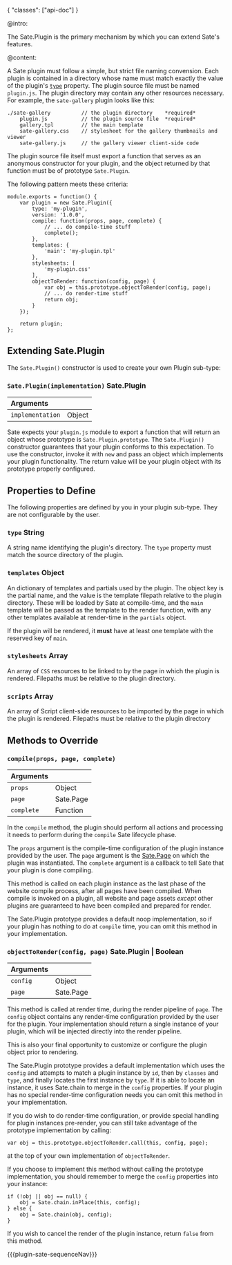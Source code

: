 {
    "classes": ["api-doc"]
}

@intro:

The Sate.Plugin is the primary mechanism by which you can extend Sate's features. 


@content:

A Sate plugin must follow a simple, but strict file naming convension. Each plugin is contained in a directory whose name must match exactly the value of the plugin's [`type`](#type) property. The plugin source file must be named `plugin.js`. The plugin directory may contain any other resources necessary. For example, the `sate-gallery` plugin looks like this:

    ./sate-gallery          // the plugin directory    *required*
        plugin.js           // the plugin source file  *required*
        gallery.tpl         // the main template
        sate-gallery.css    // stylesheet for the gallery thumbnails and viewer
        sate-gallery.js     // the gallery viewer client-side code

The plugin source file itself must export a function that serves as an anonymous constructor for your plugin, and the object returned by that function must be of prototype `Sate.Plugin`.

The following pattern meets these criteria:

    module.exports = function() {
        var plugin = new Sate.Plugin({
            type: 'my-plugin',
            version: '1.0.0',
            compile: function(props, page, complete) {
                // ... do compile-time stuff
                complete();
            },
            templates: {
                'main': 'my-plugin.tpl'
            },
            stylesheets: [
                'my-plugin.css'
            ],
            objectToRender: function(config, page) {
                var obj = this.prototype.objectToRender(config, page);
                // ... do render-time stuff
                return obj;
            }
        });

        return plugin;
    };

## Extending Sate.Plugin

The `Sate.Plugin()` constructor is used to create your own Plugin sub-type:

### <a name="constructor"></a>`Sate.Plugin(implementation)` <span class="arrow r"></span> <span class="type sate">Sate.Plugin</span>

| Arguments | |
|:-|-|
|`implementation`| <span class="type object">Object</span>|

Sate expects your `plugin.js` module to export a function that will return an object whose prototype is `Sate.Plugin.prototype`. The `Sate.Plugin()` constructor guarantees that your plugin conforms to this expectation. To use the constructor, invoke it with `new` and pass an object which implements your plugin functionality. The return value will be your plugin object with its prototype properly configured.

## Properties to Define

The following properties are defined by you in your plugin sub-type. They are not configurable by the user. 

### `type`  <span class="type string">String</span>

A string name identifying the plugin's directory. The `type` property must match the source directory of the plugin.

### `templates`  <span class="type object">Object</span>

An dictionary of templates and partials used by the plugin. The object key is the partial name, and the value is the template filepath relative to the plugin directory. These will be loaded by Sate at compile-time, and the `main` template will be passed as the template to the render function, with any other templates available at render-time in the `partials` object.

If the plugin will be rendered, it **must** have at least one template with the reserved key of `main`.

### `stylesheets`  <span class="type array">Array</span>

An array of `CSS` resources to be linked to by the page in which the plugin is rendered. Filepaths must be relative to the plugin directory.

### `scripts`  <span class="type array">Array</span>

An array of Script client-side resources to be imported by the page in which the plugin is rendered. Filepaths must be relative to the plugin directory



## Methods to Override

### <a name="compile"></a> `compile(props, page, complete)`

| Arguments | |
|:-|-|
|`props`| <span class="type object">Object</span>|
|`page`| <span class="type sate">Sate.Page</span>|
|`complete`| <span class="type function">Function</span>|

In the `compile` method, the plugin should perform all actions and processing it needs to perform during the `compile` Sate lifecycle phase. 

The `props` argument is the compile-time configuration of the plugin instance provided by the user. The `page` argument is the [Sate.Page](/sate-apis/types/page) on which the plugin was instantiated. The `complete` argument is a callback to tell Sate that your plugin is done compiling.

This method is called on each plugin instance as the last phase of the website compile process, after all pages have been compiled. When compile is invoked on a plugin, all website and page assets *except* other plugins are guaranteed to have been compiled and prepared for render.

The Sate.Plugin prototype provides a default noop implementation, so if your plugin has nothing to do at `compile` time, you can omit this method in your implementation.

### <a name="objectToRender"></a> `objectToRender(config, page)`<span class="arrow r"></span> <span class="type sate">Sate.Plugin</span> | <span class="type boolean">Boolean</span>

| Arguments | |
|:-|-|
|`config`| <span class="type object">Object</span>|
|`page`| <span class="type sate">Sate.Page</span>|

This method is called at render time, during the render pipeline of `page`. The `config` object contains any render-time configuration provided by the user for the plugin. Your implementation should return a single instance of your plugin, which will be injected directly into the render pipeline.

This is also your final opportunity to customize or configure the plugin object prior to rendering.

The Sate.Plugin prototype provides a default implementation which uses the `config` and attempts to match a plugin instance by `id`, then by `classes` and `type`, and finally locates the first instance by `type`. If it is able to locate an instance, it uses Sate.chain to merge in the `config` properties. If your plugin has no special render-time configuration needs you can omit this method in your implementation.

If you do wish to do render-time configuration, or provide special handling for plugin instances pre-render, you can still take advantage of the prototype implementation by calling:

    var obj = this.prototype.objectToRender.call(this, config, page);
    
at the top of your own implementation of `objectToRender`.

If you choose to implement this method without calling the prototype implementation, you should remember to merge the `config` properties into your instance:

    if (!obj || obj == null) {
        obj = Sate.chain.inPlace(this, config);
    } else {
        obj = Sate.chain(obj, config);
    }
    
If you wish to cancel the render of the plugin instance, return `false` from this method.


{{{plugin-sate-sequenceNav}}}

